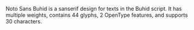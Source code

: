 Noto Sans Buhid is a sanserif design for texts in the Buhid script. It has multiple weights, contains 44 glyphs, 2 OpenType features, and supports 30 characters.